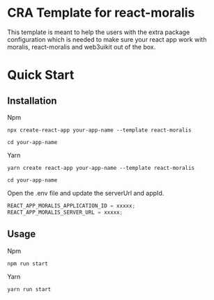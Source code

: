 # CRA Template for react-moralis

This template is meant to help the users with the extra package configuration which is needed to make sure your react app work with moralis, react-moralis and web3uikit out of the box.

# Quick Start

## Installation

Npm

```
npx create-react-app your-app-name --template react-moralis
```

```
cd your-app-name
```

Yarn

```
yarn create react-app your-app-name --template react-moralis
```

```
cd your-app-name
```

Open the .env file and update the serverUrl and appId.

```jsx
REACT_APP_MORALIS_APPLICATION_ID = xxxxx;
REACT_APP_MORALIS_SERVER_URL = xxxxx;
```

## Usage

Npm

```
npm run start
```

Yarn

```
yarn run start
```

```
